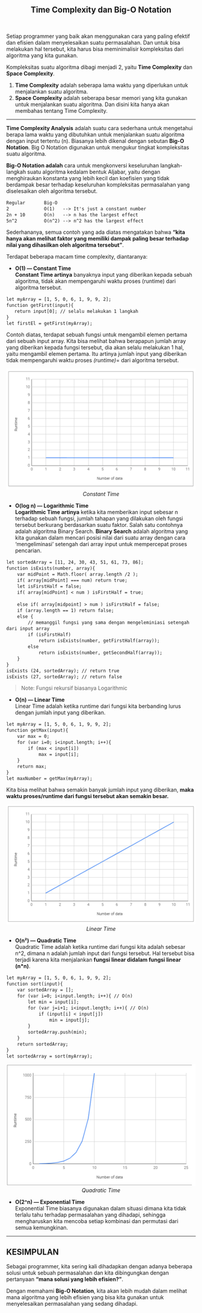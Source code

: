 <h2 align="center"><b>Time Complexity dan Big-O Notation</b></h2>
<br>

Setiap programmer yang baik akan menggunakan cara yang paling efektif dan efisien dalam menyelesaikan suatu permasalahan. Dan untuk bisa melakukan hal tersebut, kita harus bisa meminimalisir kompleksitas dari algoritma yang kita gunakan.<br>

Kompleksitas suatu algoritma dibagi menjadi 2, yaitu __Time Complexity__ dan __Space Complexity__.
1. __Time Complexity__ adalah seberapa lama waktu yang diperlukan untuk menjalankan suatu algoritma.
2. __Space Complexity__ adalah seberapa besar memori yang kita gunakan untuk menjalankan suatu algoritma. Dan disini kita hanya akan membahas tentang Time Complexity.

***
__Time Complexity Analysis__ adalah suatu cara sederhana untuk mengetahui berapa lama waktu yang dibutuhkan untuk menjalankan suatu algoritma dengan input tertentu (n). Biasanya lebih dikenal dengan sebutan __Big-O Notation__. Big O Notation digunakan untuk mengukur tingkat kompleksitas suatu algoritma.<br>

__Big-O Notation adalah__ cara untuk mengkonversi keseluruhan langkah-langkah suatu algoritma kedalam bentuk Aljabar, yaitu dengan menghiraukan konstanta yang lebih kecil dan koefisien yang tidak berdampak besar terhadap keseluruhan kompleksitas permasalahan yang diselesaikan oleh algoritma tersebut.

```Pseudocode
Regular       Big-O
2             O(1)   --> It's just a constant number
2n + 10       O(n)   --> n has the largest effect
5n^2          O(n^2) --> n^2 has the largest effect
```

Sederhananya, semua contoh yang ada diatas mengatakan bahwa __“kita hanya akan melihat faktor yang memiliki dampak paling besar terhadap nilai yang dihasilkan oleh algoritma tersebut”__.

Terdapat beberapa macam time complexity, diantaranya:

* __O(1) — Constant Time__<br>
__Constant Time artinya__ banyaknya input yang diberikan kepada sebuah algoritma, tidak akan mempengaruhi waktu proses (runtime) dari algoritma tersebut.

```Pseudocode
let myArray = [1, 5, 0, 6, 1, 9, 9, 2];
function getFirst(input){
   return input[0]; // selalu melakukan 1 langkah
}
let firstEl = getFirst(myArray);
```

Contoh diatas, terdapat sebuah fungsi untuk mengambil elemen pertama dari sebuah input array. Kita bisa melihat bahwa berapapun jumlah array yang diberikan kepada fungsi tersebut, dia akan selalu melakukan 1 hal, yaitu mengambil elemen pertama. Itu artinya jumlah input yang diberikan tidak mempengaruhi waktu proses _(runtime)_= dari algoritma tersebut.

<center><img src="img/constant-time.png"></center>
<center><i>Constant Time</i></center>


* __O(log n) — Logarithmic Time__<br>
__Logarithmic Time artinya__ ketika kita memberikan input sebesar n terhadap sebuah fungsi, jumlah tahapan yang dilakukan oleh fungsi tersebut berkurang berdasarkan suatu faktor. Salah satu contohnya adalah algoritma Binary Search. __Binary Search__ adalah algoritma yang kita gunakan dalam mencari posisi nilai dari suatu array dengan cara ‘mengeliminasi’ setengah dari array input untuk mempercepat proses pencarian.

```Pseudocode
let sortedArray = [11, 24, 30, 43, 51, 61, 73, 86];
function isExists(number, array){
    var midPoint = Math.floor( array.length /2 );
    if( array[midPoint] === num) return true;
    let isFirstHalf = false;
    if( array[midPoint] < num ) isFirstHalf = true;
  
    else if( array[midpoint] > num ) isFirstHalf = false;
    if (array.length == 1) return false;
    else { 
        // memanggil fungsi yang sama dengan mengeleminiasi setengah dari input array
        if (isFirstHalf) 
            return isExists(number, getFirstHalf(array));
        else 
            return isExists(number, getSecondHalf(array));
    }
}
isExists (24, sortedArray); // return true
isExists (27, sortedArray); // return false
```
> Note: Fungsi rekursif biasanya Logarithmic

* __O(n) — Linear Time__<br>
Linear Time adalah ketika runtime dari fungsi kita berbanding lurus dengan jumlah input yang diberikan.

```
let myArray = [1, 5, 0, 6, 1, 9, 9, 2];
function getMax(input){
    var max = 0;
    for (var i=0; i<input.length; i++){
        if (max < input[i])
            max = input[i];
    }
    return max;
}
let maxNumber = getMax(myArray);
```

Kita bisa melihat bahwa semakin banyak jumlah input yang diberikan, __maka waktu proses/runtime dari fungsi tersebut akan semakin besar.__

<center><img src="img/Linear-time.png"></center>
<center><i>Linear Time</i></center>

* __O(n²) — Quadratic Time__<br>
Quadratic Time adalah ketika runtime dari fungsi kita adalah sebesar n^2, dimana n adalah jumlah input dari fungsi tersebut. Hal tersebut bisa terjadi karena kita menjalankan __fungsi linear didalam fungsi linear (n*n)__.

```
let myArray = [1, 5, 0, 6, 1, 9, 9, 2];
function sort(input){
    var sortedArray = [];
    for (var i=0; i<input.length; i++){ // O(n)
        let min = input[i];
        for (var j=i+1; i<input.length; i++){ // O(n)
            if (input[i] < input[j])
                min = input[j];
        }
        sortedArray.push(min);
    }
    return sortedArray;
}
let sortedArray = sort(myArray);
```
<center><img src="img/quadratic-time.png"></center>
<center><i>Quadratic Time</i></center>


* __O(2^n) — Exponential Time__<br>
Exponential Time biasanya digunakan dalam situasi dimana kita tidak terlalu tahu terhadap permasalahan yang dihadapi, sehingga mengharuskan kita mencoba setiap kombinasi dan permutasi dari semua kemungkinan.

***
## KESIMPULAN<br>
Sebagai programmer, kita sering kali dihadapkan dengan adanya beberapa solusi untuk sebuah permasalahan dan kita dibingungkan dengan pertanyaan __“mana solusi yang lebih efisien?”__.

Dengan memahami __Big-O Notation__, kita akan lebih mudah dalam melihat mana algoritma yang lebih efisien yang bisa kita gunakan untuk menyelesaikan permasalahan yang sedang dihadapi.

